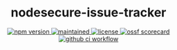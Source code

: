 <p align="center"><h1 align="center">
  nodesecure-issue-tracker
</h1>

<p align="center">
    <a href="https://github.com/fabnguess/nodesecure-issue-tracker">
      <img src="https://img.shields.io/github/package-json/v/fabnguess/nodesecure-issue-tracker?style=for-the-badge" alt="npm version">
    </a>
     <a href="https://github.com/fabnguess/nodesecure-issue-tracker">
      <img src="https://img.shields.io/badge/Maintained%3F-yes-green.svg?style=for-the-badge" alt="maintained">
    </a>
    <a href="https://github.com/fabnguess/nodesecure-issue-tracker">
      <img src="https://img.shields.io/github/license/fabnguess/nodesecure-issue-tracker?style=for-the-badge" alt="license">
    </a>
    <a href="https://api.securityscorecards.dev/projects/github.com/fabnguess/nodesecure-issue-tracker">
      <img src="https://api.securityscorecards.dev/projects/github.com/fabnguess/nodesecure-issue-tracker/badge?style=for-the-badge" alt="ossf scorecard">
    </a>
    <a href="https://github.com/NodeSecure/vulnera/actions?query=workflow%3A%22Node.js+CI%22">
      <img src="https://img.shields.io/github/actions/workflow/status/fabnguess/nodesecure-issue-tracker/main.yml?style=for-the-badge" alt="github ci workflow">
    </a>
</p>